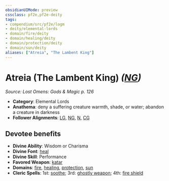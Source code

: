 ```yaml
---
obsidianUIMode: preview
cssclass: pf2e,pf2e-deity
tags:
- compendium/src/pf2e/logm
- deity/elemental-lords
- domain/fire/deity
- domain/healing/deity
- domain/protection/deity
- domain/sun/deity
aliases: ["Atreia", "The Lambent King"]
---
```

# Atreia (The Lambent King) *([NG](../../../Rules/traits/neutral-good-b1.md))*  
*Source: Lost Omens: Gods & Magic p. 126*  

- **Category**: Elemental Lords
- **Anathema**: deny a suffering creature warmth, shade, or water; abandon a creature in darkness
- **Follower Alignments**: [LG](../../../Rules/traits/lawful-goo-b1.md), [NG](../../../Rules/traits/neutral-good-b1.md), [N](../../../Rules/traits/neutral-b1.md), [CG](../../../Rules/traits/chaotic-good-b1.md)

## Devotee benefits

- **Divine Ability**: Wisdom or Charisma
- **Divine Font**: [heal](../../spells/heal.md)
- **Divine Skill**: Performance
- **Favored Weapon**: [katar](../../equipment/items/katar.md)
- **Domains**: [fire](../domains.md#Fire), [healing](../domains.md#Healing), [protection](../domains.md#Protection), [sun](../domains.md#Sun)
- **Cleric Spells**: 1st: [soothe](../../spells/soothe.md); 3rd: [ghostly weapon](../../spells/ghostly-weapon.md); 4th: [fire shield](../../spells/fire-shield.md)